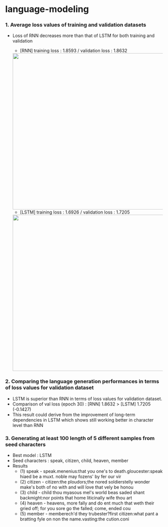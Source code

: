 # language-modeling
### 1. Average loss values of training and validation datasets 
- Loss of RNN decreases more than that of LSTM for both training and validation
  - [RNN] training loss : 1.8593 / validation loss : 1.8632
  <img src="https://github.com/jiwwnn/language-modeling/assets/134251617/8d51483f-7c37-43d1-8908-9da5a1ffead9" width='500'>

  - [LSTM] training loss : 1.6926 / validation loss : 1.7205
  <img src="https://github.com/jiwwnn/language-modeling/assets/134251617/ea25d946-11bc-4a12-b5b1-a291bcc15353" width='500'>

### 2. Comparing the language generation performances in terms of loss values for validation dataset
  - LSTM is superior than RNN in terms of loss values for validation dataset.
  - Comparison of val loss (epoch 30) : [RNN] 1.8632  > [LSTM] 1.7205 (-0.1427)
  - This result could derive from the improvement of long-term dependencies in LSTM which shows still working better in character level than RNN

### 3. Generating at least 100 length of 5 different samples from seed characters
- Best model : LSTM
- Seed characters : speak, citizen, child, heaven, member
- Results
  - (1) speak - speak.menenius:that you one's to death.gloucester:speak hiaed be a muxt. noble may fozens' by fer our vir
  - (2) citizen - citizen:the ploudors;the nored soldierstelly wonder make's both of no with and will love that vely be honou
  - (3) child - child thou myasous mel's world beas saded shant backmight:nor points that home liticinally wife thou art
  - (4) heaven - heavens, more fally and do ent much that weth their gried off; for you sore go the falled; come, ended cou
  - (5) member - memberech'd they trubester?first citizen:what pant a bratting fyle on non the name.vasting:the cution.coni
 
  
